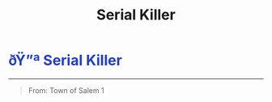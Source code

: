 ﻿---
lang: en-US
title: Serial Killer
prev:
next:
---

# <font color="#233fcc">ðŸ”ª <b>Serial Killer</b></font> <Badge text="Killing" type="tip" vertical="middle"/>
---

> From: Town of Salem 1
